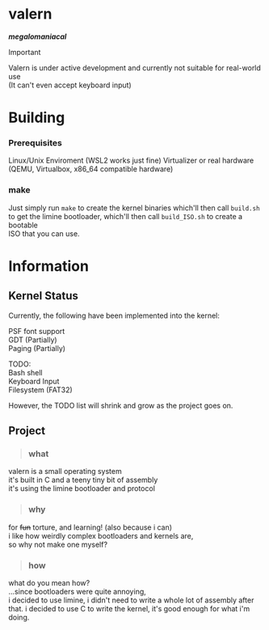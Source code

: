 # valern
***megalomaniacal***  

> [!IMPORTANT]
> Valern is under active development and currently not suitable for real-world use  
> (It can't even accept keyboard input)

# Building

### Prerequisites
Linux/Unix Enviroment (WSL2 works just fine)
Virtualizer or real hardware (QEMU, Virtualbox, x86_64 compatible hardware)

### make
Just simply run `make` to create the kernel binaries which'll then call `build.sh`  
to get the limine bootloader, which'll then call `build_ISO.sh` to create a bootable  
ISO that you can use.  

# Information

## Kernel Status
Currently, the following have been implemented into the kernel:  
  
PSF font support  
GDT (Partially)  
Paging (Partially)  
  
TODO:  
Bash shell  
Keyboard Input  
Filesystem (FAT32)  
  
However, the TODO list will shrink and grow as the project goes on.  

## Project
> ### what
valern is a small operating system   
it's built in C and a teeny tiny bit of assembly  
it's using the limine bootloader and protocol  

> ### why
for ~~fun~~ torture, and learning! (also because i can)    
i like how weirdly complex bootloaders and kernels are,  
so why not make one myself?  

> ### how
what do you mean how?  
...since bootloaders were quite annoying,  
i decided to use limine, i didn't need to write a whole lot of assembly after that.
i decided to use C to write the kernel, it's good enough for what i'm doing.
